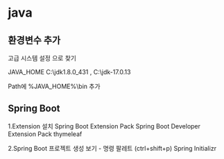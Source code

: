 # java

## 환경변수 추가

고급 시스템 설정 으로 찾기

JAVA_HOME
C:\jdk1.8.0_431 , C:\jdk-17.0.13

Path에 %JAVA_HOME%\bin 추가

## Spring Boot

1.Extension 설치
Spring Boot Extension Pack
Spring Boot Developer Extension Pack
thymeleaf

2.Spring Boot 프로젝트 생성
보기 - 명령 팔레트 (ctrl+shift+p)
Spring Initializr
